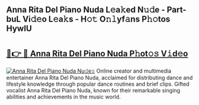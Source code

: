 ## Anna Rita Del Piano Nuda L𝚎a𝚔ed N𝚞𝚍e - Part-buL Vi𝚍𝚎o L𝚎a𝚔s - H𝚘𝚝 O𝚗𝚕yf𝚊ns P𝚑𝚘tos HywIU

# <h2><a href="http://kf74z1j.oniu.top/?m=Anna+Rita+Del+Piano+Nuda">🔗👉 🔴 Anna Rita Del Piano Nuda P𝚑ot𝚘𝚜 V𝚒d𝚎o</a></h2>

[![Anna Rita Del Piano Nuda Nu𝚍e𝚜](https://i.imgur.com/0qMVB7G.gif)](http://kf74z1j.oniu.top/?m=Anna+Rita+Del+Piano+Nuda)
Online creator and multimedia entertainer Anna Rita Del Piano Nuda, acclaimed for distributing dance and lifestyle knowledge through popular dance routines and brief clips. Gifted vocalist Anna Rita Del Piano Nuda, known for their remarkable singing abilities and achievements in the music world.  
